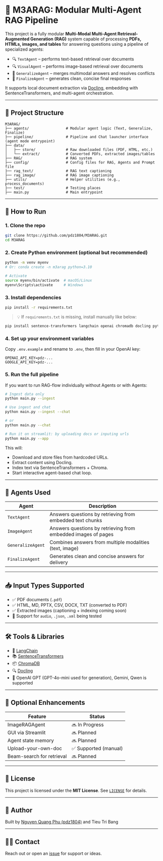 
# 🤖 M3ARAG: Modular Multi-Agent RAG Pipeline

This project is a fully modular **Multi-Modal Multi-Agent Retrieval-Augmented Generation (RAG)** system capable of processing **PDFs, HTMLs, images, and tables** for answering questions using a pipeline of specialized agents:

- 🔍 `TextAgent` – performs text-based retrieval over documents
- 🔍 `VisualAgent` – performs image-based retrieval over documents 
- 🧠 `GeneralizeAgent` – merges multimodal answers and resolves conflicts
- 📝 `FinalizeAgent` – generates clean, concise final responses

It supports local document extraction via [Docling](https://github.com/ds4sd/docling), embedding with SentenceTransformers, and multi-agent orchestration.

---

## 📁 Project Structure

```
M3ARAG/
├── agents/                 # Modular agent logic (Text, Generalize, Finalize)
├── pipeline/               # Pipeline and Chat launcher interface (agent mode entrypoint)
├── data/
│   ├── store/              # Raw downloaded files (PDF, HTML, etc.)
│   └── extract/            # Converted PDFs, extracted images/tables
├── RAG/                    # RAG system
├── config/                 # Config files for RAG, Agents and Prompt file
├── rag_text/               # RAG text captioning
├── rag_image/              # RAG image captioning
├── utils/                  # Helper utilities (e.g., process_documents)
├── test/                   # Testing places
├── main.py                 # Main entrypoint
```

---

## 🚀 How to Run

### 1. Clone the repo

```bash
git clone https://github.com/pdz1804/M3ARAG.git
cd M3ARAG
```

### 2. Create Python environment (optional but recommended)

```bash
python -m venv myenv
# Or: conda create -n m3arag python=3.10

# Activate
source myenv/bin/activate  # macOS/Linux
myenv\Scripts\activate     # Windows
```

### 3. Install dependencies

```bash
pip install -r requirements.txt
```

> 💡 If `requirements.txt` is missing, install manually like below:

```bash
pip install sentence-transformers langchain openai chromadb docling python-dotenv
```

### 4. Set up your environment variables

Copy `.env.example` and rename to `.env`, then fill in your OpenAI key:

```env
OPENAI_API_KEY=pdz-...
GOOGLE_API_KEY=pdz-...
```

### 5. Run the full pipeline

If you want to run RAG-flow individually without Agents or with Agents:

```bash
# Ingest data only
python main.py --ingest

# Use ingest and chat 
python main.py --ingest --chat

# or
python main.py --chat

# Run it on streamlit: by uploading docs or inputing urls
python main.py --app
```

This will:
- Download and store files from hardcoded URLs.
- Extract content using Docling.
- Index text via SentenceTransformers + Chroma.
- Start interactive agent-based chat loop.

---

## 🧠 Agents Used

| Agent            | Description |
|------------------|-------------|
| `TextAgent`      | Answers questions by retrieving from embedded text chunks |
| `ImageAgent`      | Answers questions by retrieving from embedded images of pages |
| `GeneralizeAgent`| Combines answers from multiple modalities (text, image) |
| `FinalizeAgent`  | Generates clean and concise answers for delivery |

---

## 📥 Input Types Supported

- ✅ PDF documents (`.pdf`)
- ✅ HTML, MD, PPTX, CSV, DOCX, TXT (converted to PDF)
- ✅ Extracted images (captioning + indexing coming soon)
- 🧪 Support for `audio`, `.json`, `.xml` being tested

---

## 🛠 Tools & Libraries

- 🧱 [LangChain](https://www.langchain.com/)
- 📚 [SentenceTransformers](https://www.sbert.net/)
- 📦 [ChromaDB](https://www.trychroma.com/)
- 🔍 [Docling](https://github.com/ds4sd/docling)
- 🤖 OpenAI GPT (GPT-4o-mini used for generation), Gemini, Qwen is supported

---

## 📌 Optional Enhancements

| Feature                   | Status      |
|---------------------------|-------------|
| ImageRAGAgent             | 🔜 In Progress |
| GUI via Streamlit         | 🔜 Planned |
| Agent state memory        | 🔜 Planned |
| Upload-your-own-doc       | ✅ Supported (manual) |
| Beam-search for retrieval | 🔜 Planned |

---

## 📄 License

This project is licensed under the **MIT License**. See [`LICENSE`](./LICENSE) for details.

---

## 🧠 Author

Built by [Nguyen Quang Phu (pdz1804)](https://github.com/pdz1804) and Tieu Tri Bang 

---

## 🙋‍♂️ Contact

Reach out or open an [issue](https://github.com/pdz1804/M3ARAG/issues) for support or ideas.


